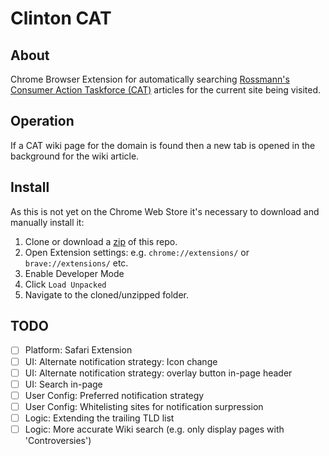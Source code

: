 # Clinton CAT

## About

Chrome Browser Extension for automatically searching [Rossmann's Consumer Action Taskforce (CAT)](https://wiki.rossmanngroup.com/wiki/Mission_statement) articles for the current site being visited. 

## Operation

If a CAT wiki page for the domain is found then a new tab is opened in the background for the wiki article.

## Install

As this is not yet on the Chrome Web Store it's necessary to download and manually install it: 

1. Clone or download a [zip](https://github.com/WayneKeenan/ClintonCAT/archive/refs/heads/main.zip) of this repo. 
2. Open Extension settings: e.g. `chrome://extensions/`  or `brave://extensions/` etc.
3. Enable Developer Mode
4. Click `Load Unpacked`
5. Navigate to the cloned/unzipped folder.

## TODO

- [ ] Platform: Safari Extension
- [ ] UI: Alternate notification strategy: Icon change
- [ ] UI: Alternate notification strategy: overlay button in-page header
- [ ] UI: Search in-page
- [ ] User Config: Preferred notification strategy
- [ ] User Config: Whitelisting sites for notification surpression
- [ ] Logic: Extending the trailing TLD list
- [ ] Logic: More accurate Wiki search (e.g. only display pages with 'Controversies')

